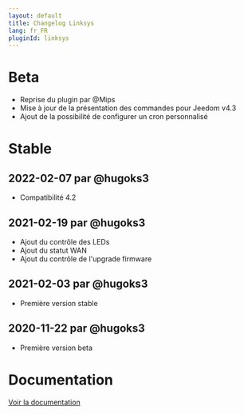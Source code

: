 ```yaml
---
layout: default
title: Changelog Linksys
lang: fr_FR
pluginId: linksys
---
```


# Beta

- Reprise du plugin par @Mips
- Mise à jour de la présentation des commandes pour Jeedom v4.3
- Ajout de la possibilité de configurer un cron personnalisé

# Stable

## 2022-02-07 par @hugoks3

- Compatibilité 4.2

## 2021-02-19 par @hugoks3

- Ajout du contrôle des LEDs
- Ajout du statut WAN
- Ajout du contrôle de l'upgrade firmware

## 2021-02-03 par @hugoks3

- Première version stable

## 2020-11-22 par @hugoks3

- Première version beta

# Documentation

[Voir la documentation]({{site.baseurl}}/{{page.pluginId}}/{{page.lang}})
